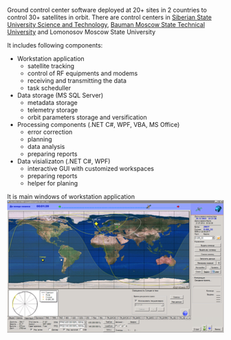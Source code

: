 Ground control center software deployed at 20+ sites in 2 countries to control 30+ satellites in orbit. There are control centers in [Siberian State University
Science and Technology](https://sat.sibsau.ru/page/doca-n), [Bauman Moscow State Technical University](https://sm.bmstu.ru/faculty/mkc/134-centr-upravleniya-poletami-mgtu-cup-b.html) and Lomonosov Moscow State University

 It includes following components:

- Workstation application
	- satellite tracking
	- control of RF equipments and modems
	- receiving and transmitting the data
	- task scheduller 
- Data storage (MS SQL Server)
	- metadata storage
	- telemetry storage
	- orbit parameters storage and versification
- Processing components (.NET C#, WPF, VBA, MS Office)
	- error correction
	- planning
	- data analysis
	- preparing reports
- Data visializaton (.NET C#, WPF)
	- interactive GUI with customized workspaces
	- preparing reports
	- helper for planing

It is main windows of workstation application
![](https://github.com/dmitrii-naumenko/Portfolio/blob/main/dotNET/Ground%20Control%20Center%20for%20small%20satellites/GCC%20main%20screen.png?raw=true)
	